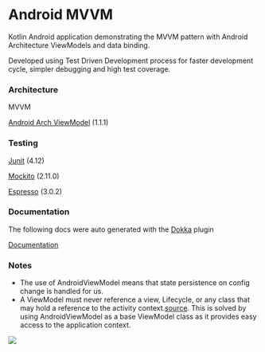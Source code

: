 # Android MVVM

Kotlin Android application demonstrating the MVVM pattern with Android Architecture ViewModels and data binding. 

Developed using Test Driven Development process for faster development cycle, simpler debugging and high test coverage.

### Architecture
MVVM
 
[Android Arch ViewModel](https://developer.android.com/topic/libraries/architecture/viewmodel) (1.1.1)

### Testing
[Junit](https://junit.org/junit4/) (4.12)

[Mockito](http://site.mockito.org/) (2.11.0)

[Espresso](https://developer.android.com/training/testing/espresso/) (3.0.2)

### Documentation

The following docs were auto generated with the [Dokka](https://github.com/Kotlin/dokka) plugin

[Documentation](https://github.com/Julesssss/Android-MVVM/blob/master/documentation/index.md)

### Notes
- The use of AndroidViewModel means that state persistence on config change is handled for us.
- A ViewModel must never reference a view, Lifecycle, or any class that may hold a reference to the activity context.[source](https://developer.android.com/topic/libraries/architecture/viewmodel). This is solved by using AndroidViewModel as a base ViewModel class as it provides easy access to the application context.


![](https://i.imgur.com/UOhgdNa.png)
